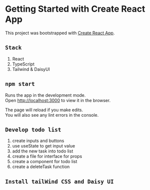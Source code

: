 # Getting Started with Create React App

This project was bootstrapped with [Create React App](https://github.com/facebook/create-react-app).

## `Stack`
1. React
2. TypeScript
3. Tailwind & DaisyUI

## `npm start`

Runs the app in the development mode.\
Open [http://localhost:3000](http://localhost:3000) to view it in the browser.

The page will reload if you make edits.\
You will also see any lint errors in the console.

## `Develop todo list`
1. create inputs and buttons
2. use useState to get input value
3. add the new task into todo list 
4. create a file for interface for props
5. create a component for todo list
6. create a deleteTask function

## `Install tailWind CSS and Daisy UI`